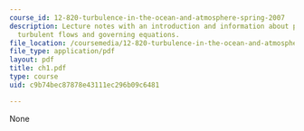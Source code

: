 ```yaml
---
course_id: 12-820-turbulence-in-the-ocean-and-atmosphere-spring-2007
description: Lecture notes with an introduction and information about properties of
  turbulent flows and governing equations.
file_location: /coursemedia/12-820-turbulence-in-the-ocean-and-atmosphere-spring-2007/c9b74bec87878e43111ec296b09c6481_ch1.pdf
file_type: application/pdf
layout: pdf
title: ch1.pdf
type: course
uid: c9b74bec87878e43111ec296b09c6481

---
```

None